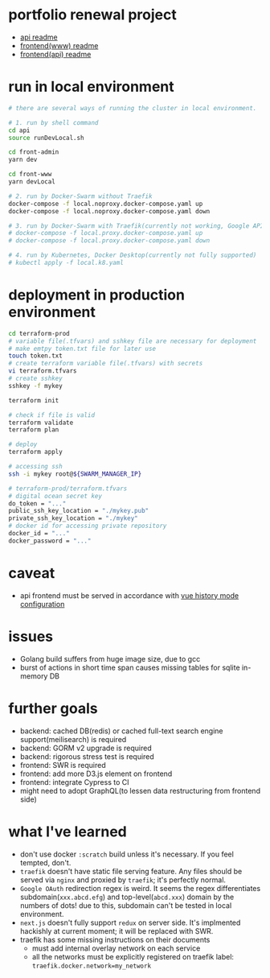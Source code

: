 # portfolio renewal project

- [api readme](https://github.com/rabelais88/portfolio2020/tree/master/api/README.md)
- [frontend(www) readme](https://github.com/rabelais88/portfolio2020/tree/master/front-www/README.md)
- [frontend(api) readme](https://github.com/rabelais88/portfolio2020/tree/master/front-admin/README.md)

# run in local environment

```sh
# there are several ways of running the cluster in local environment.

# 1. run by shell command
cd api
source runDevLocal.sh

cd front-admin
yarn dev

cd front-www
yarn devLocal

# 2. run by Docker-Swarm without Traefik
docker-compose -f local.noproxy.docker-compose.yaml up
docker-compose -f local.noproxy.docker-compose.yaml down

# 3. run by Docker-Swarm with Traefik(currently not working, Google API rejects localhost with subdomain)
# docker-compose -f local.proxy.docker-compose.yaml up
# docker-compose -f local.proxy.docker-compose.yaml down

# 4. run by Kubernetes, Docker Desktop(currently not fully supported)
# kubectl apply -f local.k8.yaml
```

# deployment in production environment

```sh
cd terraform-prod
# variable file(.tfvars) and sshkey file are necessary for deployment
# make emtpy token.txt file for later use
touch token.txt
# create terraform variable file(.tfvars) with secrets
vi terraform.tfvars
# create sshkey
sshkey -f mykey

terraform init

# check if file is valid
terraform validate
terraform plan

# deploy
terraform apply

# accessing ssh
ssh -i mykey root@${SWARM_MANAGER_IP}
```

```sh
# terraform-prod/terraform.tfvars
# digital ocean secret key
do_token = "..."
public_ssh_key_location = "./mykey.pub"
private_ssh_key_location = "./mykey"
# docker id for accessing private repository
docker_id = "..."
docker_password = "..."
```

# caveat

- api frontend must be served in accordance with [vue history mode configuration](https://router.vuejs.org/guide/essentials/history-mode.html#example-server-configurations)

# issues
 - Golang build suffers from huge image size, due to gcc
 - burst of actions in short time span causes missing tables for sqlite in-memory DB

# further goals
 - backend: cached DB(redis) or cached full-text search engine support(meilisearch) is required
 - backend: GORM v2 upgrade is required
 - backend: rigorous stress test is required
 - frontend: SWR is required
 - frontend: add more D3.js element on frontend
 - frontend: integrate Cypress to CI
 - might need to adopt GraphQL(to lessen data restructuring from frontend side)

# what I've learned
- don't use docker `:scratch` build unless it's necessary. If you feel tempted, don't.
- `traefik` doesn't have static file serving feature. Any files should be served via `nginx` and proxied by `traefik`; it's perfectly normal.
- `Google OAuth` redirection regex is weird. It seems the regex differentiates subdomain(`xxx.abcd.efg`) and top-level(`abcd.xxx`) domain by the numbers of dots! due to this, subdomain can't be tested in local environment.
- `next.js` doesn't fully support `redux` on server side. It's implmented hackishly at current moment; it will be replaced with SWR.
- traefik has some missing instructions on their documents
  - must add internal overlay network on each service
  - all the networks must be explicitly registered on traefik label: `traefik.docker.network=my_network`